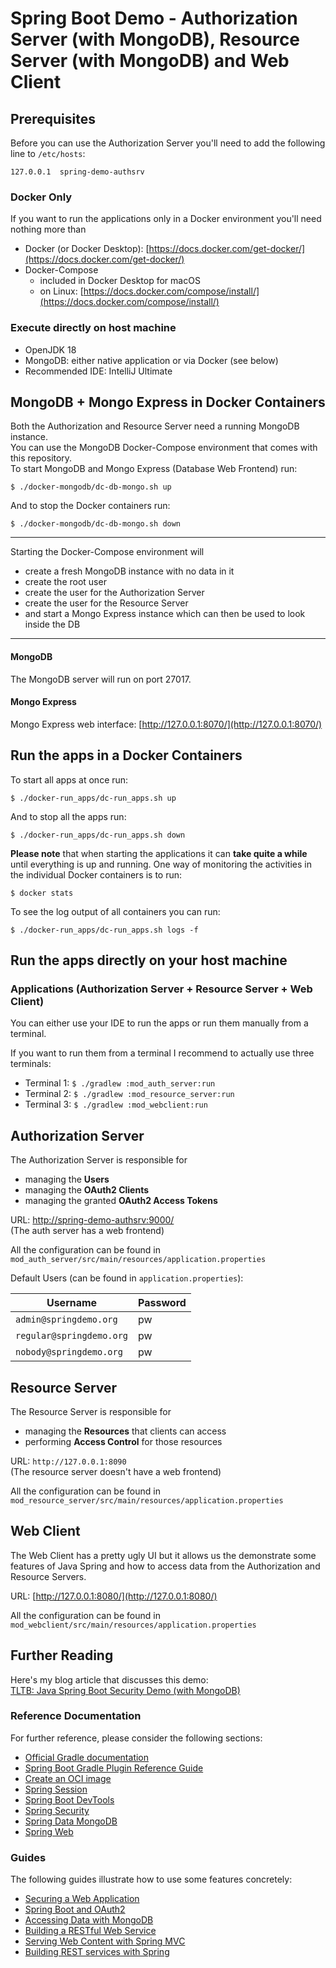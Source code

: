 # Spring Boot Demo - Authorization Server (with MongoDB), Resource Server (with MongoDB) and Web Client

## Prerequisites

Before you can use the Authorization Server you'll need to add
the following line to `/etc/hosts`:

```
127.0.0.1  spring-demo-authsrv
```

### Docker Only

If you want to run the applications only in a Docker environment
you'll need nothing more than

- Docker (or Docker Desktop): [https://docs.docker.com/get-docker/](https://docs.docker.com/get-docker/)
- Docker-Compose
  - included in Docker Desktop for macOS
  - on Linux: [https://docs.docker.com/compose/install/](https://docs.docker.com/compose/install/)

### Execute directly on host machine

- OpenJDK 18
- MongoDB: either native application or via Docker (see below)
- Recommended IDE: IntelliJ Ultimate


## MongoDB + Mongo Express in Docker Containers

Both the Authorization and Resource Server need a running MongoDB instance.  
You can use the MongoDB Docker-Compose environment that comes with this repository.  
To start MongoDB and Mongo Express (Database Web Frontend) run:

```
$ ./docker-mongodb/dc-db-mongo.sh up
```

And to stop the Docker containers run:

```
$ ./docker-mongodb/dc-db-mongo.sh down
```

---

Starting the Docker-Compose environment will

- create a fresh MongoDB instance with no data in it
- create the root user
- create the user for the Authorization Server
- create the user for the Resource Server
- and start a Mongo Express instance which can then be used to look inside the DB

---

#### MongoDB

The MongoDB server will run on port 27017.

#### Mongo Express

Mongo Express web interface: [http://127.0.0.1:8070/](http://127.0.0.1:8070/)


## Run the apps in a Docker Containers

To start all apps at once run:

```
$ ./docker-run_apps/dc-run_apps.sh up
```

And to stop all the apps run:

```
$ ./docker-run_apps/dc-run_apps.sh down
```

**Please note** that when starting the applications it can **take quite a while** until everything
is up and running. One way of monitoring the activities in the individual Docker containers
is to run:

```
$ docker stats
```

To see the log output of all containers you can run:

```
$ ./docker-run_apps/dc-run_apps.sh logs -f
```


## Run the apps directly on your host machine

### Applications (Authorization Server + Resource Server + Web Client)

You can either use your IDE to run the apps or run them manually from a terminal.

If you want to run them from a terminal I recommend to actually use three terminals:

- Terminal 1: `$ ./gradlew :mod_auth_server:run`
- Terminal 2: `$ ./gradlew :mod_resource_server:run`
- Terminal 3: `$ ./gradlew :mod_webclient:run`


## Authorization Server

The Authorization Server is responsible for

- managing the **Users**
- managing the **OAuth2 Clients**
- managing the granted **OAuth2 Access Tokens**

URL: [http://spring-demo-authsrv:9000/](http://spring-demo-authsrv:9000/)  
(The auth server has a web frontend)

All the configuration can be found in  
`mod_auth_server/src/main/resources/application.properties`

Default Users (can be found in `application.properties`):

| Username                  | Password |
|---------------------------|----------|
| `admin@springdemo.org`    | pw       |
| `regular@springdemo.org`  | pw       |
| `nobody@springdemo.org`   | pw       |


## Resource Server

The Resource Server is responsible for

- managing the **Resources** that clients can access
- performing **Access Control** for those resources

URL: `http://127.0.0.1:8090`  
(The resource server doesn't have a web frontend)

All the configuration can be found in  
`mod_resource_server/src/main/resources/application.properties`


## Web Client

The Web Client has a pretty ugly UI but it allows us the demonstrate some
features of Java Spring and how to access data from the Authorization and Resource Servers.

URL: [http://127.0.0.1:8080/](http://127.0.0.1:8080/)  

All the configuration can be found in  
`mod_webclient/src/main/resources/application.properties`


## Further Reading

Here's my blog article that discusses this demo:  
[TLTB: Java Spring Boot Security Demo (with MongoDB)](https://tltb.slur97.org/java-spring-security-5-7-demo/)

### Reference Documentation
For further reference, please consider the following sections:

* [Official Gradle documentation](https://docs.gradle.org)
* [Spring Boot Gradle Plugin Reference Guide](https://docs.spring.io/spring-boot/docs/2.7.1/gradle-plugin/reference/html/)
* [Create an OCI image](https://docs.spring.io/spring-boot/docs/2.7.1/gradle-plugin/reference/html/#build-image)
* [Spring Session](https://docs.spring.io/spring-session/reference/)
* [Spring Boot DevTools](https://docs.spring.io/spring-boot/docs/2.7.1/reference/htmlsingle/#using.devtools)
* [Spring Security](https://docs.spring.io/spring-boot/docs/2.7.1/reference/htmlsingle/#web.security)
* [Spring Data MongoDB](https://docs.spring.io/spring-boot/docs/2.7.1/reference/htmlsingle/#data.nosql.mongodb)
* [Spring Web](https://docs.spring.io/spring-boot/docs/2.7.1/reference/htmlsingle/#web)

### Guides
The following guides illustrate how to use some features concretely:

* [Securing a Web Application](https://spring.io/guides/gs/securing-web/)
* [Spring Boot and OAuth2](https://spring.io/guides/tutorials/spring-boot-oauth2/)
* [Accessing Data with MongoDB](https://spring.io/guides/gs/accessing-data-mongodb/)
* [Building a RESTful Web Service](https://spring.io/guides/gs/rest-service/)
* [Serving Web Content with Spring MVC](https://spring.io/guides/gs/serving-web-content/)
* [Building REST services with Spring](https://spring.io/guides/tutorials/rest/)
